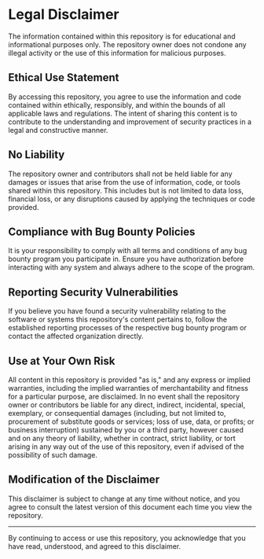 # Legal Disclaimer

The information contained within this repository is for educational and informational purposes only. The repository owner does not condone any illegal activity or the use of this information for malicious purposes.

## Ethical Use Statement

By accessing this repository, you agree to use the information and code contained within ethically, responsibly, and within the bounds of all applicable laws and regulations. The intent of sharing this content is to contribute to the understanding and improvement of security practices in a legal and constructive manner.

## No Liability

The repository owner and contributors shall not be held liable for any damages or issues that arise from the use of information, code, or tools shared within this repository. This includes but is not limited to data loss, financial loss, or any disruptions caused by applying the techniques or code provided.

## Compliance with Bug Bounty Policies

It is your responsibility to comply with all terms and conditions of any bug bounty program you participate in. Ensure you have authorization before interacting with any system and always adhere to the scope of the program.

## Reporting Security Vulnerabilities

If you believe you have found a security vulnerability relating to the software or systems this repository's content pertains to, follow the established reporting processes of the respective bug bounty program or contact the affected organization directly.

## Use at Your Own Risk

All content in this repository is provided "as is," and any express or implied warranties, including the implied warranties of merchantability and fitness for a particular purpose, are disclaimed. In no event shall the repository owner or contributors be liable for any direct, indirect, incidental, special, exemplary, or consequential damages (including, but not limited to, procurement of substitute goods or services; loss of use, data, or profits; or business interruption) sustained by you or a third party, however caused and on any theory of liability, whether in contract, strict liability, or tort arising in any way out of the use of this repository, even if advised of the possibility of such damage.

## Modification of the Disclaimer

This disclaimer is subject to change at any time without notice, and you agree to consult the latest version of this document each time you view the repository.

---

By continuing to access or use this repository, you acknowledge that you have read, understood, and agreed to this disclaimer.

